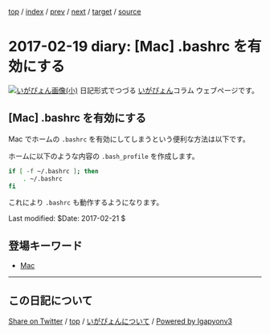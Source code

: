 [top](../index.html) 
 / [index](index.html) 
 / [prev](ig170218.html) 
 / [next](ig170220.html) 
 / [target](https://igapyon.github.io/diary/2017/ig170219.html) 
 / [source](https://github.com/igapyon/diary/blob/gh-pages/2017/ig170219.src.md) 

2017-02-19 diary: [Mac] .bashrc を有効にする
=====================================================================================================
[![いがぴょん画像(小)](https://igapyon.github.io/diary/images/iga200306s.jpg "いがぴょん")](https://igapyon.github.io/diary/memo/memoigapyon.html) 日記形式でつづる [いがぴょん](https://igapyon.github.io/diary/memo/memoigapyon.html)コラム ウェブページです。

## [Mac] .bashrc を有効にする

Mac でホームの `.bashrc` を有効にしてしまうという便利な方法は以下です。

ホームに以下のような内容の `.bash_profile` を作成します。

```sh
if [ -f ~/.bashrc ]; then
    . ~/.bashrc
fi
```

これにより `.bashrc` も動作するようになります。

Last modified: $Date: 2017-02-21 $

## 登場キーワード

* [Mac](../keyword/mac.html)

----------------------------------------------------------------------------------------------------

## この日記について

[Share on Twitter](https://twitter.com/intent/tweet?hashtags=igapyon%2Cdiary%2C%E3%81%84%E3%81%8C%E3%81%B4%E3%82%87%E3%82%93%2CMac&text=%5BMac%5D+.bashrc+%E3%82%92%E6%9C%89%E5%8A%B9%E3%81%AB%E3%81%99%E3%82%8B&url=https%3A%2F%2Figapyon.github.io%2Fdiary%2F2017%2Fig170219.html) / [top](../index.html) / [いがぴょんについて](https://igapyon.github.io/diary/memo/memoigapyon.html) / [Powered by Igapyonv3](https://github.com/igapyon/igapyonv3)
